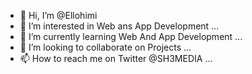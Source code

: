 - 👋 Hi, I’m @Ellohimi
- 👀 I’m interested in Web ans App  Development ...
- 🌱 I’m currently learning Web And App Development ...
- 💞️ I’m looking to collaborate on Projects ...
- 📫 How to reach me on Twitter @SH3MEDIA  ...

<!---
Ellohimi/Ellohimi is a ✨ special ✨ repository because its `README.md` (this file) appears on your GitHub profile.
You can click the Preview link to take a look at your changes.
--->
